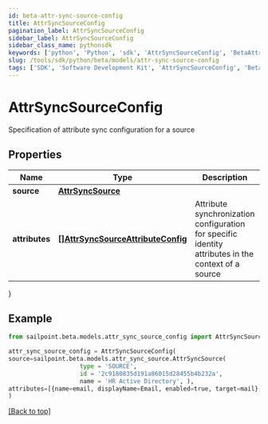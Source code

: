 ```yaml
---
id: beta-attr-sync-source-config
title: AttrSyncSourceConfig
pagination_label: AttrSyncSourceConfig
sidebar_label: AttrSyncSourceConfig
sidebar_class_name: pythonsdk
keywords: ['python', 'Python', 'sdk', 'AttrSyncSourceConfig', 'BetaAttrSyncSourceConfig'] 
slug: /tools/sdk/python/beta/models/attr-sync-source-config
tags: ['SDK', 'Software Development Kit', 'AttrSyncSourceConfig', 'BetaAttrSyncSourceConfig']
---
```


# AttrSyncSourceConfig

Specification of attribute sync configuration for a source

## Properties

Name | Type | Description | Notes
------------ | ------------- | ------------- | -------------
**source** | [**AttrSyncSource**](attr-sync-source) |  | [required]
**attributes** | [**[]AttrSyncSourceAttributeConfig**](attr-sync-source-attribute-config) | Attribute synchronization configuration for specific identity attributes in the context of a source | [required]
}

## Example

```python
from sailpoint.beta.models.attr_sync_source_config import AttrSyncSourceConfig

attr_sync_source_config = AttrSyncSourceConfig(
source=sailpoint.beta.models.attr_sync_source.AttrSyncSource(
                    type = 'SOURCE', 
                    id = '2c9180835d191a86015d28455b4b232a', 
                    name = 'HR Active Directory', ),
attributes=[{name=email, displayName=Email, enabled=true, target=mail}, {name=firstname, displayName=First Name, enabled=false, target=givenName}]
)

```
[[Back to top]](#) 

